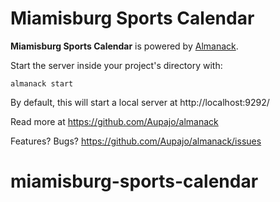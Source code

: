 # Miamisburg Sports Calendar

**Miamisburg Sports Calendar** is powered by [Almanack](https://github.com/Aupajo/almanack).

Start the server inside your project's directory with:

    almanack start

By default, this will start a local server at http://localhost:9292/

Read more at https://github.com/Aupajo/almanack

Features? Bugs? https://github.com/Aupajo/almanack/issues
# miamisburg-sports-calendar
